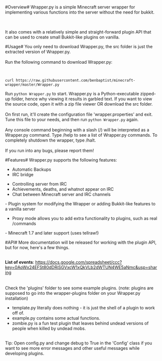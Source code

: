 #Overview#
Wrapper.py is a simple Minecraft server wrapper for implementing various functions into the server without the need for bukkit.

</br></br>It also comes with a relatively simple and straight-forward plugin API that can be used to create small Bukkit-like plugins on vanilla. 

#Usage#
You only need to download Wrapper.py, the src folder is just the extracted version of Wrapper.py.</br>  
Run the following command to download Wrapper.py:</br></br>  
```

curl https://raw.githubusercontent.com/benbaptist/minecraft-wrapper/master/Wrapper.py
```  
Run `python Wrapper.py` to start. Wrapper.py is a Python-executable zipped-up folder, hence why viewing it results in garbled text. If you want to view the source code, open it
with a zip file viewer OR download the src folder.</br>   
On first run, it'll create the configuration file 'wrapper.properties' and exit. Tune this file to your needs, and then run `python Wrapper.py` again.</br>  
Any console command beginning with a slash (/) will be interpreted as a Wrapper.py command. 
Type /help to see a list of Wrapper.py commands. To completely shutdown the wrapper, type /halt.</br>  
If you run into any bugs, please report them!

#Features#
Wrapper.py supports the following features:
- Automatic Backups
- IRC bridge
<ul>
<li> Controlling server from IRC</li>
<li> Achievements, deaths, and whatnot appear on IRC</li>
<li> Chat between Minecraft server and IRC channels</li>
</ul>
- Plugin system for modifying the Wrapper or adding Bukkit-like features to a vanilla server
<ul>
<li> Proxy mode allows you to add extra functionality to plugins, such as real /commands</li>
</ul>
- Minecraft 1.7 and later support (uses tellraw!)

#API#
More documentation will be released for working with the plugin API, but for now, here's a few things.</br></br>

<b>List of events</b>: https://docs.google.com/spreadsheet/ccc?key=0AoWx24EFSt80dDRiSGVxcW1xQkVLb2dWTUN4WE5aNmc&usp=sharing</br>
</br></br>Check the 'plugins' folder to see some example plugins. (note: plugins are supposed to go into the wrapper-plugins folder on your Wrapper.py installation)
<ul> 
<li>template.py literally does nothing - it is just the shell of a plugin to work off of.</li>
<li>example.py contains some actual functions. </li>
<li>zombie.py is a fun test plugin that leaves behind undead versions of people when killed by undead mobs.</li>
</ul>
</br>Tip: Open config.py and change debug to True in the 'Config' class if you want to see more error messages and other useful messages 
while developing plugins.

